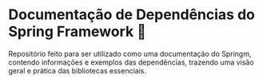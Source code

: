 # Documentação de Dependências do Spring Framework 🍃

Repositório feito para ser utilizado como uma documentação do Springm, contendo informações e exemplos das dependências, trazendo uma visão geral e prática das bibliotecas essenciais.
